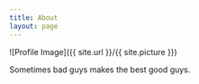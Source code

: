 ```yaml
---
title: About
layout: page
---
```

![Profile Image]({{ site.url }}/{{ site.picture }})

<p>Sometimes bad guys makes the best good guys.</p>

